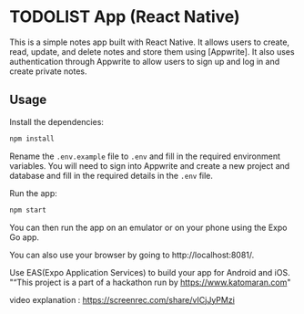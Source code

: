 # TODOLIST App (React Native)

This is a simple notes app built with React Native. It allows users to create, read, update, and delete notes and store them using [Appwrite]. It also uses authentication through Appwrite to allow users to sign up and log in and create private notes.





## Usage

Install the dependencies:

```bash
npm install
```

Rename the `.env.example` file to `.env` and fill in the required environment variables. You will need to sign into Appwrite  and create a new project and database and fill in the required details in the `.env` file.

Run the app:

```bash
npm start
```

You can then run the app on an emulator or on your phone using the Expo Go app.

You can also use your browser by going to http://localhost:8081/.

Use EAS(Expo Application Services) to build your app for Android and iOS.
"“This project is a part of a hackathon run by
https://www.katomaran.com"


video explanation : https://screenrec.com/share/vICjJyPMzi